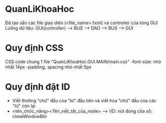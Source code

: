 # QuanLiKhoaHoc
Đã tạo sẵn các file giao diện (<file_name>.fxml) và controller của từng GUI
Luồng dữ liệu: GUI(controller) --> BUS --> DAO --> BUS --> GUI

# Quy định CSS
CSS code chung 1 file "QuanLiKhoaHoc.GUI.MAIN/main.css"
-font-size: nhỏ nhất 14px
-padding, spacing nhỏ nhất 5px

# Quy định đặt ID
- Viết thường "chữ" đầu của "từ" đầu tiên và viết hoa "chữ" đầu của các "từ" còn lại
- <tên_chức_năng><Tên_viết_tắt_của_node> --> VD: nút đóng cửa sổ: closeWindowBtn

